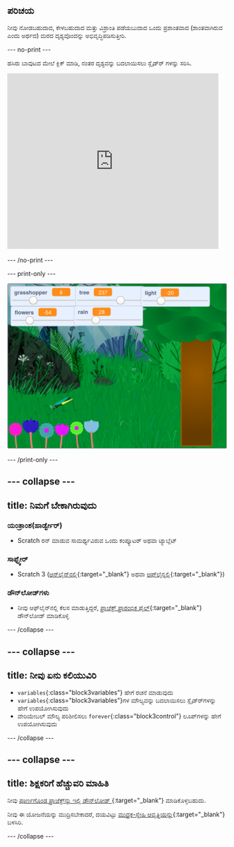 ## ಪರಿಚಯ

ನೀವು ನೋಡಬಹುದಾದ, ಕೇಳಬಹುದಾದ ಮತ್ತು ವಿಶ್ರಾಂತಿ ಪಡೆಯಬುದಾದ ಒಂದು ಪ್ರಶಾಂತವಾದ (ಶಾಂತವಾಗಿರುವ ಎಂದು ಅರ್ಥದ) ಮರದ ದೃಶ್ಯವೊಂದನ್ನು ಅಭಿವೃದ್ಧಿಪಡಿಸುತ್ತೀರಿ.

--- no-print ---

ಹಸಿರು ಬಾವುಟದ ಮೇಲೆ ಕ್ಲಿಕ್‌ ಮಾಡಿ, ನಂತರ ದೃಶ್ಯವನ್ನು ಬದಲಾಯಿಸಲು ಸ್ಲೈಡ್‌ರ್ ಗಳನ್ನು ಸರಿಸಿ.

<div>
<iframe src="https://scratch.mit.edu/projects/401955374/embed" allowtransparency="true" width="485" height="402" frameborder="0" scrolling="no" allowfullscreen></iframe>
</div>

--- /no-print ---

--- print-only ---

![ಸಂಪೂರ್ಣ ಪ್ರಾಜೆಕ್ಟ್](images/showcase.png)

--- /print-only ---

--- collapse ---
---
title: ನಿಮಗೆ ಬೇಕಾಗಿರುವುದು
---

### ಯಂತ್ರಾಂಶ(ಹಾರ್ಡ್ವೇರ್)
+ Scratch ರನ್‌ ಮಾಡುವ ಸಾಮರ್ಥ್ಯವಿರುವ ಒಂದು ಕಂಪ್ಯೂಟರ್‌ ಅಥವಾ ಟ್ಯಾಬ್ಲೆಟ್

### ಸಾಫ್ಟ್ವೇರ್
+ Scratch 3 ([ಆನ್‌ಲೈನ್‌ನಲ್ಲಿ](https://scratch.mit.edu/){:target="_blank"} ಅಥವಾ [ಆಫ್‌ಲೈನ್ನಲ್ಲಿ](https://scratch.mit.edu/download){:target="_blank"})

### ಡೌನ್‌ಲೋಡ್‌ಗಳು
+  ನೀವು ಆಫ್‌ಲೈನ್‌ನಲ್ಲಿ ಕೆಲಸ ಮಾಡುತ್ತಿದ್ದರೆ, [ಪ್ರಾಜೆಕ್ಟ್‌ ಪ್ರಾರಂಭಿಕ ಫೈಲ್](https://rpf.io/p/en/serene-scene-go){:target="_blank"} ಡೌನ್‌ಲೋಡ್‌ ಮಾಡಿಕೊಳ್ಳಿ

--- /collapse ---

--- collapse ---
---
title: ನೀವು ಏನು ಕಲಿಯುವಿರಿ
---

- `variables`{:class="block3variables"} ಹೇಗೆ ರಚನೆ ಮಾಡುವುದು
- `variables`{:class="block3variables"}ಗಳ ಮೌಲ್ಯವನ್ನು ಬದಲಾಯಿಸಲು ಸ್ಲೈಡ್‌‌ರ್‌ಗಳನ್ನು ಹೇಗೆ ಉಪಯೋಗಿಸುವುದು
- ವೇರಿಯೇಬಲ್‌ ಮೌಲ್ಯ ಪರಿಶೀಲಿಸಲು `forever`{:class="block3control"} ಲೂಪ್‌ಗಳನ್ನು ಹೇಗೆ ಉಪಯೋಗಿಸುವುದು

--- /collapse ---

--- collapse ---
---
title: ಶಿಕ್ಷಕರಿಗೆ ಹೆಚ್ಚುವರಿ ಮಾಹಿತಿ
---

ನೀವು [ಪೂರ್ಣಗೊಂಡ ಪ್ರಾಜೆಕ್ಟ್‌ನ್ನು ಇಲ್ಲಿ ಡೌನ್‌ಲೋಡ್‌ ](https://rpf.io/p/en/serene-scene-get){:target="_blank"} ಮಾಡಿಕೊಳ್ಳಬಹುದು.

ನೀವು ಈ ಯೋಜನೆಯನ್ನು ಮುದ್ರಿಸಬೇಕಾದರೆ, ದಯವಿಟ್ಟು [ಮುದ್ರಕ-ಸ್ನೇಹಿ ಆವೃತ್ತಿಯನ್ನು](https://projects.raspberrypi.org/en/projects/serene-scene/print){:target="_blank"} ಬಳಸಿರಿ.

--- /collapse ---
